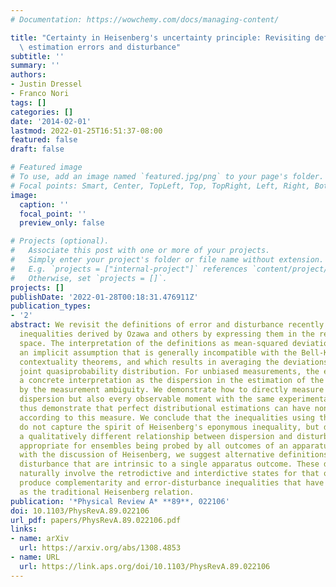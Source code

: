 ```yaml
---
# Documentation: https://wowchemy.com/docs/managing-content/

title: "Certainty in Heisenberg's uncertainty principle: Revisiting definitions for\
  \ estimation errors and disturbance"
subtitle: ''
summary: ''
authors:
- Justin Dressel
- Franco Nori
tags: []
categories: []
date: '2014-02-01'
lastmod: 2022-01-25T16:51:37-08:00
featured: false
draft: false

# Featured image
# To use, add an image named `featured.jpg/png` to your page's folder.
# Focal points: Smart, Center, TopLeft, Top, TopRight, Left, Right, BottomLeft, Bottom, BottomRight.
image:
  caption: ''
  focal_point: ''
  preview_only: false

# Projects (optional).
#   Associate this post with one or more of your projects.
#   Simply enter your project's folder or file name without extension.
#   E.g. `projects = ["internal-project"]` references `content/project/deep-learning/index.md`.
#   Otherwise, set `projects = []`.
projects: []
publishDate: '2022-01-28T00:18:31.476911Z'
publication_types:
- '2'
abstract: We revisit the definitions of error and disturbance recently used in error-disturbance
  inequalities derived by Ozawa and others by expressing them in the reduced system
  space. The interpretation of the definitions as mean-squared deviations relies on
  an implicit assumption that is generally incompatible with the Bell-Kochen-Specker-Spekkens
  contextuality theorems, and which results in averaging the deviations over a non-positive-semidefinite
  joint quasiprobability distribution. For unbiased measurements, the error admits
  a concrete interpretation as the dispersion in the estimation of the mean induced
  by the measurement ambiguity. We demonstrate how to directly measure not only this
  dispersion but also every observable moment with the same experimental data, and
  thus demonstrate that perfect distributional estimations can have nonzero error
  according to this measure. We conclude that the inequalities using these definitions
  do not capture the spirit of Heisenberg's eponymous inequality, but do indicate
  a qualitatively different relationship between dispersion and disturbance that is
  appropriate for ensembles being probed by all outcomes of an apparatus. To reconnect
  with the discussion of Heisenberg, we suggest alternative definitions of error and
  disturbance that are intrinsic to a single apparatus outcome. These definitions
  naturally involve the retrodictive and interdictive states for that outcome, and
  produce complementarity and error-disturbance inequalities that have the same form
  as the traditional Heisenberg relation.
publication: '*Physical Review A* **89**, 022106'
doi: 10.1103/PhysRevA.89.022106
url_pdf: papers/PhysRevA.89.022106.pdf
links:
- name: arXiv
  url: https://arxiv.org/abs/1308.4853
- name: URL
  url: https://link.aps.org/doi/10.1103/PhysRevA.89.022106
---
```

